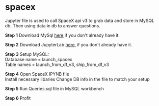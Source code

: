 # spacex

Jupyter file is used to call SpaceX api v3 to grab data and store in MySQL db. Then using data in db to answer questions.

**Step 1**
Download MySql [here](https://dev.mysql.com/downloads/workbench/),if you don't already have it.

**Step 2**
Download JupyterLab [here](https://jupyter.org/install), if you don't already have it.

**Step 3**
Setup MySQL:
<br>
Database name = launch_spacex
<br>
Table names = launch_from_df_v3, ship_from_df_v3

**Step 4**
Open SpaceX IPYNB file
<br>
Install necessary libaries
Change DB info in the file to match your setup

**Step 5**
Run Queries.sql file in MySQL workbench

**Step 6**
Profit
